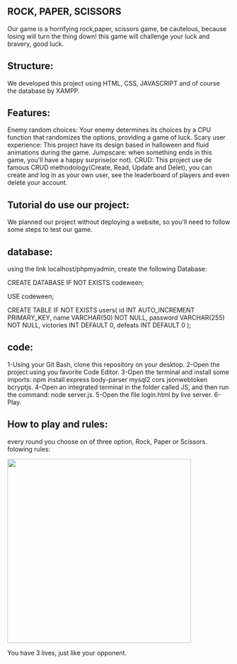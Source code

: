 ## ROCK, PAPER,  SCISSORS

Our game is a horrifying rock,paper, scissors game, be cautelous, because losing will turn the thing down! this game will challenge your luck and bravery, good luck.

## Structure:
We developed this project using HTML, CSS, JAVASCRIPT and of course the database by XAMPP.

## Features:
Enemy random choices: Your enemy determines its choices by a CPU function that randomizes the options, providing a game of luck.
Scary user experience: This project have its design based in halloween and fluid animations during the game.
Jumpscare: when something ends in this game, you'll have a happy surprise(or not).
CRUD: This project use de famous CRUD methodology(Create, Read, Update and Delet), you can create and log in as your own user, see the leaderboard of players and even delete your account.

## Tutorial do use our project:
We planned our project without deploying a website, so you'll need to follow some steps to test our game.

## database:
using the link localhost/phpmyadmin, create the following Database:

CREATE DATABASE IF NOT EXISTS codeween;

USE codeween;

CREATE TABLE IF NOT EXISTS users(
id INT AUTO_INCREMENT PRIMARY_KEY,
name VARCHAR(50) NOT NULL,
password VARCHAR(255) NOT NULL,
victories INT DEFAULT 0,
defeats INT DEFAULT 0
);

## code:
1-Using your Git Bash, clone this repository on your desktop.
2-Open the project using you favorite Code Editor.
3-Open the terminal and install some imports: npm install express body-parser mysql2 cors jsonwebtoken bcryptjs.
4-Open an integrated terminal in the folder called JS, and then run the command: node server.js.
5-Open the file login.html by live server.
6-Play.

## How to play and rules:
every round you choose on of three option, Rock, Paper or Scissors.
folowing rules:
<div aling=center>
<img width=415 src="![image](https://github.com/user-attachments/assets/89b2d19f-1dc4-42c6-adc4-e8a6ec4ff378)/>
"
</div>

You have 3 lives, just like your opponent.


